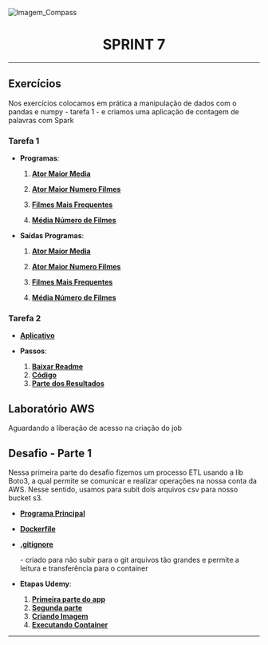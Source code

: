 ![Imagem_Compass](https://s3.sa-east-1.amazonaws.com/remotar-assets-prod/company-profile-covers/cl7god9gt00lx04wg4p2a93zt.jpg)

<div align="center">
  <h1>SPRINT 7</h1>
</div>
<hr>

## Exercícios

<p>Nos exercícios colocamos em prática a manipulação de dados com o pandas e numpy - tarefa 1 - e criamos uma aplicação de contagem de palavras com Spark</p>

### Tarefa 1

* **Programas**:
  1. [__Ator Maior Media__](https://github.com/brunnope/Repo_Compass/blob/main/Sprint7/Exercicios/tarefa1/resolucoes/atorMaiorMedia.py)
  2. [__Ator Maior Numero Filmes__](https://github.com/brunnope/Repo_Compass/blob/main/Sprint7/Exercicios/tarefa1/resolucoes/atorMaiorNumeroFilmes.py)

  3. [__Filmes Mais Frequentes__](https://github.com/brunnope/Repo_Compass/blob/main/Sprint7/Exercicios/tarefa1/resolucoes/filmesMaisFrequencia.py)

  4. [__Média Número de Filmes__](https://github.com/brunnope/Repo_Compass/blob/main/Sprint7/Exercicios/tarefa1/resolucoes/mediaNumFilmes.py)

* **Saídas Programas**:
  1. [__Ator Maior Media__](https://github.com/brunnope/Repo_Compass/blob/main/Sprint7/Exercicios/tarefa1/saidas/atorMaiorMediaFilme.png)
  2. [__Ator Maior Numero Filmes__](https://github.com/brunnope/Repo_Compass/blob/main/Sprint7/Exercicios/tarefa1/saidas/atorMaiorNumFilmes.png)

  3. [__Filmes Mais Frequentes__](https://github.com/brunnope/Repo_Compass/blob/main/Sprint7/Exercicios/tarefa1/saidas/frequenciaFilmes.png)

  4. [__Média Número de Filmes__](https://github.com/brunnope/Repo_Compass/blob/main/Sprint7/Exercicios/tarefa1/saidas/mediaNumFilmes.png)
  
### Tarefa 2

* [__Aplicativo__](https://github.com/brunnope/Repo_Compass/blob/main/Sprint7/Exercicios/tarefa2/app.scala)

* **Passos**:
  1. [__Baixar Readme__](https://github.com/brunnope/Repo_Compass/blob/main/Sprint7/Exercicios/tarefa2/baixandoReadme.png)
  2. [__Código__](https://github.com/brunnope/Repo_Compass/blob/main/Sprint7/Exercicios/tarefa2/resultado.png)
  3. [__Parte dos Resultados__](https://github.com/brunnope/Repo_Compass/blob/main/Sprint7/Exercicios/tarefa2/resultCont.png)

## Laboratório AWS

<p>  Aguardando a liberação de acesso na criação do job</p>

## Desafio - Parte 1

<p> Nessa primeira parte do desafio fizemos um processo ETL usando a lib Boto3, a qual permite se comunicar e realizar operações na nossa conta da AWS. Nesse sentido, usamos para subit dois arquivos csv para nosso bucket s3.</p>

* [__Programa Principal__](https://github.com/brunnope/Repo_Compass/blob/main/Sprint7/DesafioParte1ETL/app.py)

* [__Dockerfile__](https://github.com/brunnope/Repo_Compass/blob/main/Sprint7/DesafioParte1ETL/Dockerfile)

* [__.gitignore__](https://github.com/brunnope/Repo_Compass/blob/main/Sprint7/DesafioParte1ETL/.gitignore) <p> - criado para não subir para o git arquivos tão grandes e permite a leitura e transferência para o container</p>

* **Etapas Udemy**:
  1. [__Primeira parte do app__]()
  2. [__Segunda parte__]()
  3. [__Criando Imagem__]()
  4. [__Executando Container__]()


<hr>